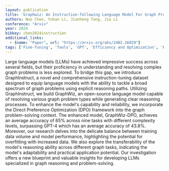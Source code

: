 ```yaml
---
layout: publication
title: 'Graphwiz: An Instruction-following Language Model For Graph Problems'
authors: Nuo Chen, Yuhan Li, Jianheng Tang, Jia Li
conference: "Arxiv"
year: 2024
bibkey: chen2024instruction
additional_links:
  - {name: "Paper", url: "https://arxiv.org/abs/2402.16029"}
tags: ['Fine-Tuning', 'Tools', 'GPT', 'Efficiency and Optimization', 'RAG', 'Model Architecture', 'Reinforcement Learning', 'Training Techniques']
---
```

Large language models (LLMs) have achieved impressive success across several
fields, but their proficiency in understanding and resolving complex graph
problems is less explored. To bridge this gap, we introduce GraphInstruct, a
novel and comprehensive instruction-tuning dataset designed to equip language
models with the ability to tackle a broad spectrum of graph problems using
explicit reasoning paths. Utilizing GraphInstruct, we build GraphWiz, an
open-source language model capable of resolving various graph problem types
while generating clear reasoning processes. To enhance the model's capability
and reliability, we incorporate the Direct Preference Optimization (DPO)
framework into the graph problem-solving context. The enhanced model,
GraphWiz-DPO, achieves an average accuracy of 65% across nine tasks with
different complexity levels, surpassing GPT-4 which has an average accuracy of
43.8%. Moreover, our research delves into the delicate balance between training
data volume and model performance, highlighting the potential for overfitting
with increased data. We also explore the transferability of the model's
reasoning ability across different graph tasks, indicating the model's
adaptability and practical application potential. Our investigation offers a
new blueprint and valuable insights for developing LLMs specialized in graph
reasoning and problem-solving.
